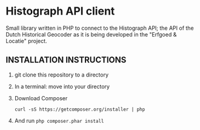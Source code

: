 # Histograph API client
 
Small library written in PHP to connect to the Histograph API; the API of the Dutch Historical Geocoder as it is being developed in the "Erfgoed & Locatie" project.
 

## INSTALLATION INSTRUCTIONS

1. git clone this repository to a directory
2. In a terminal: move into your directory 
3. Download Composer

    `curl -sS https://getcomposer.org/installer | php`

4. And run `php composer.phar install`


